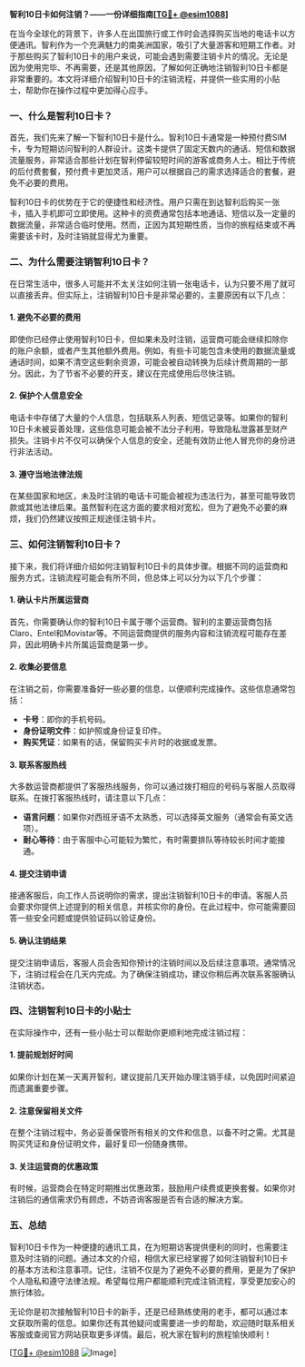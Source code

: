 **智利10日卡如何注销？——一份详细指南[[TG💪+ @esim1088](https://t.me/s/esim1088)]**

在当今全球化的背景下，许多人在出国旅行或工作时会选择购买当地的电话卡以方便通讯。智利作为一个充满魅力的南美洲国家，吸引了大量游客和短期工作者。对于那些购买了智利10日卡的用户来说，可能会遇到需要注销卡片的情况。无论是因为使用完毕、不再需要，还是其他原因，了解如何正确地注销智利10日卡都是非常重要的。本文将详细介绍智利10日卡的注销流程，并提供一些实用的小贴士，帮助你在操作过程中更加得心应手。

### 一、什么是智利10日卡？

首先，我们先来了解一下智利10日卡是什么。智利10日卡通常是一种预付费SIM卡，专为短期访问智利的人群设计。这类卡提供了固定天数内的通话、短信和数据流量服务，非常适合那些计划在智利停留较短时间的游客或商务人士。相比于传统的后付费套餐，预付费卡更加灵活，用户可以根据自己的需求选择适合的套餐，避免不必要的费用。

智利10日卡的优势在于它的便捷性和经济性。用户只需在到达智利后购买一张卡，插入手机即可立即使用。这种卡的资费通常包括本地通话、短信以及一定量的数据流量，非常适合临时使用。然而，正因为其短期性质，当你的旅程结束或不再需要该卡时，及时注销就显得尤为重要。

### 二、为什么需要注销智利10日卡？

在日常生活中，很多人可能并不太关注如何注销一张电话卡，认为只要不用了就可以直接丢弃。但实际上，注销智利10日卡是非常必要的，主要原因有以下几点：

#### 1. 避免不必要的费用

即使你已经停止使用智利10日卡，但如果未及时注销，运营商可能会继续扣除你的账户余额，或者产生其他额外费用。例如，有些卡可能包含未使用的数据流量或通话时间，如果不清空这些剩余资源，可能会被自动转换为后续计费周期的一部分。因此，为了节省不必要的开支，建议在完成使用后尽快注销。

#### 2. 保护个人信息安全

电话卡中存储了大量的个人信息，包括联系人列表、短信记录等。如果你的智利10日卡未被妥善处理，这些信息可能会被不法分子利用，导致隐私泄露甚至财产损失。注销卡片不仅可以确保个人信息的安全，还能有效防止他人冒充你的身份进行非法活动。

#### 3. 遵守当地法律法规

在某些国家和地区，未及时注销的电话卡可能会被视为违法行为，甚至可能导致罚款或其他法律后果。虽然智利在这方面的要求相对宽松，但为了避免不必要的麻烦，我们仍然建议按照正规途径注销卡片。

### 三、如何注销智利10日卡？

接下来，我们将详细介绍如何注销智利10日卡的具体步骤。根据不同的运营商和服务方式，注销流程可能会有所不同，但总体上可以分为以下几个步骤：

#### 1. 确认卡片所属运营商

首先，你需要确认你的智利10日卡属于哪个运营商。智利的主要运营商包括Claro、Entel和Movistar等。不同运营商提供的服务内容和注销流程可能存在差异，因此明确卡片所属运营商是第一步。

#### 2. 收集必要信息

在注销之前，你需要准备好一些必要的信息，以便顺利完成操作。这些信息通常包括：
- **卡号**：即你的手机号码。
- **身份证明文件**：如护照或身份证复印件。
- **购买凭证**：如果有的话，保留购买卡片时的收据或发票。

#### 3. 联系客服热线

大多数运营商都提供了客服热线服务，你可以通过拨打相应的号码与客服人员取得联系。在拨打客服热线时，请注意以下几点：
- **语言问题**：如果你对西班牙语不太熟悉，可以选择英文服务（通常会有英文选项）。
- **耐心等待**：由于客服中心可能较为繁忙，有时需要排队等待较长时间才能接通。

#### 4. 提交注销申请

接通客服后，向工作人员说明你的需求，提出注销智利10日卡的申请。客服人员会要求你提供上述提到的相关信息，并核实你的身份。在此过程中，你可能需要回答一些安全问题或提供验证码以验证身份。

#### 5. 确认注销结果

提交注销申请后，客服人员会告知你预计的注销时间以及后续注意事项。通常情况下，注销过程会在几天内完成。为了确保注销成功，建议你稍后再次联系客服确认注销状态。

### 四、注销智利10日卡的小贴士

在实际操作中，还有一些小贴士可以帮助你更顺利地完成注销过程：

#### 1. 提前规划好时间

如果你计划在某一天离开智利，建议提前几天开始办理注销手续，以免因时间紧迫而遗漏重要步骤。

#### 2. 注意保留相关文件

在整个注销过程中，务必妥善保管所有相关的文件和信息，以备不时之需。尤其是购买凭证和身份证明文件，最好复印一份随身携带。

#### 3. 关注运营商的优惠政策

有时候，运营商会在特定时期推出优惠政策，鼓励用户续费或更换套餐。如果你对注销后的通信需求仍有顾虑，不妨咨询客服是否有合适的解决方案。

### 五、总结

智利10日卡作为一种便捷的通讯工具，在为短期访客提供便利的同时，也需要注意及时注销的问题。通过本文的介绍，相信大家已经掌握了如何注销智利10日卡的基本方法和注意事项。记住，注销不仅是为了避免不必要的费用，更是为了保护个人隐私和遵守法律法规。希望每位用户都能顺利完成注销流程，享受更加安心的旅行体验。

无论你是初次接触智利10日卡的新手，还是已经熟练使用的老手，都可以通过本文获取所需的信息。如果你还有其他疑问或需要进一步的帮助，欢迎随时联系相关客服或查阅官方网站获取更多详情。最后，祝大家在智利的旅程愉快顺利！

[[TG💪+ @esim1088](https://t.me/s/esim1088) ![Image](https://i.postimg.cc/4NQfJmqS/Snipaste-2025-05-13-00-14-12.png)]